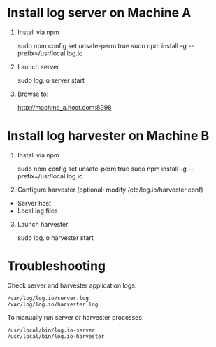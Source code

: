 # Install log server on Machine A

1) Install via npm

    sudo npm config set unsafe-perm true 
    sudo npm install -g --prefix=/usr/local log.io

2) Launch server

    sudo log.io server start

3) Browse to:

    http://machine_a.host.com:8998

# Install log harvester on Machine B

1) Install via npm

    sudo npm config set unsafe-perm true 
    sudo npm install -g --prefix=/usr/local log.io

2) Configure harvester (optional; modify /etc/log.io/harvester.conf)

- Server host
- Local log files

3) Launch harvester

    sudo log.io harvester start

# Troubleshooting

Check server and harvester application logs:
    
    /var/log/log.io/server.log
    /var/log/log.io/harvester.log

To manually run server or harvester processes:

    /usr/local/bin/log.io-server
    /usr/local/bin/log.io-harvester
